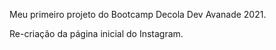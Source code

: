 Meu primeiro projeto do Bootcamp Decola Dev Avanade 2021.

Re-criação da página inicial do Instagram.